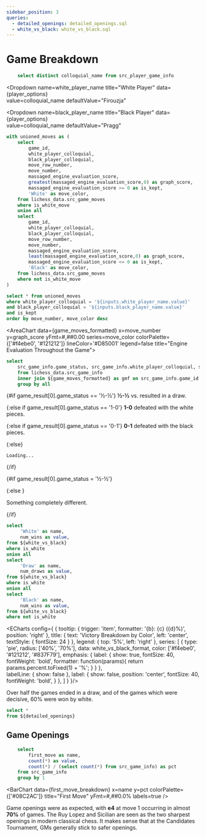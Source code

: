 ```yaml
---
sidebar_position: 3
queries:
  - detailed_openings: detailed_openings.sql
  - white_vs_black: white_vs_black.sql
---
```


# Game Breakdown

```sql player_options
    select distinct colloquial_name from src_player_game_info
```

<Dropdown
    name=white_player_name
    title="White Player"
    data={player_options}  
    value=colloquial_name
    defaultValue="Firouzja"
>
</Dropdown>

<Dropdown
    name=black_player_name
    title="Black Player"
    data={player_options}  
    value=colloquial_name
    defaultValue="Pragg"
>
</Dropdown>

```sql game_moves_formatted
with unioned_moves as (
    select 
        game_id,
        white_player_colloquial,
        black_player_colloquial,
        move_row_number, 
        move_number,
        massaged_engine_evaluation_score, 
        greatest(massaged_engine_evaluation_score,0) as graph_score,
        massaged_engine_evaluation_score >= 0 as is_kept,
        'White' as move_color, 
    from lichess_data.src_game_moves
    where is_white_move
    union all
    select
        game_id, 
        white_player_colloquial,
        black_player_colloquial,
        move_row_number, 
        move_number,
        massaged_engine_evaluation_score,
        least(massaged_engine_evaluation_score,0) as graph_score,
        massaged_engine_evaluation_score <= 0 as is_kept,
        'Black' as move_color,
    from lichess_data.src_game_moves
    where not is_white_move
)

select * from unioned_moves
where white_player_colloquial = '${inputs.white_player_name.value}'
and black_player_colloquial = '${inputs.black_player_name.value}'
and is_kept
order by move_number, move_color desc
```

<AreaChart
    data={game_moves_formatted}
    x=move_number
    y=graph_score
    yFmt=#,##0.00
    series=move_color
    colorPalette={['#f4ebe0', '#121212']}
    lineColor='#D85001'
    legend=false
    title="Engine Evaluation Throughout the Game">
    <ReferenceLine y=1.5 label="White Winning Advantage" hideValue=true labelPosition=aboveStart/>
    <ReferenceLine y=-1.5 label="Black Winning Advantage" hideValue=true labelPosition=aboveStart/>
</AreaChart>

```sql game_result
select 
    src_game_info.game_status, src_game_info.white_player_colloquial, src_game_info.black_player_colloquial 
    from lichess_data.src_game_info
    inner join ${game_moves_formatted} as gmf on src_game_info.game_id = gmf.game_id
    group by all
```

{#if game_result[0].game_status == '½-½'}
**½-½**
<Value data={game_result} column=white_player_colloquial/> vs. <Value data={game_result} column=black_player_colloquial/> resulted in a draw.


{:else if game_result[0].game_status == '1-0'}
**1-0**
<Value data={game_result} column=white_player_colloquial/> defeated <Value data={game_result} column=black_player_colloquial/> with the white pieces.

{:else if game_result[0].game_status == '0-1'}
**0-1**
<Value data={game_result} column=black_player_colloquial/> defeated <Value data={game_result} column=white_player_colloquial/> with the black pieces.

{:else}

    Loading...

{/if}



{#if game_result[0].game_status = '½-½'} 


{:else }

Something completely different.

{/if}

```sql white_vs_black_format
select
     'White' as name,
     num_wins as value,
from ${white_vs_black}
where is_white
union all
select
     'Draw' as name,
     num_draws as value,
from ${white_vs_black}
where is_white
union all
select
     'Black' as name,
     num_wins as value,
from ${white_vs_black}
where not is_white
```

<ECharts config={
    {
        tooltip: {
            trigger: 'item',
            formatter: '{b}: {c} ({d}%)',
            position: 'right'
        },
        title: {
            text: 'Victory Breakdown by Color',
            left: 'center',
            textStyle: {
                fontSize: 24
            }
        },
        legend: {
            top: '5%',
            left: 'right'
        },
        series: [
            {
                type: 'pie',
                radius: ['40%', '70%'],
                data: white_vs_black_format,
                color: ['#f4ebe0', '#121212', '#837F79'],
                emphasis: {
                    label: {
                        show: true,
                        fontSize: 40,
                        fontWeight: 'bold',
                        formatter: function(params){
                            return params.percent.toFixed(1) + '%';
                        }
                    }
                },      
                labelLine: {
                    show: false
                },
                label: {
                    show: false,
                    position: 'center',
                    fontSize: 40,
                    fontWeight: 'bold',
                }
            }, 
        ]
    }
}/>

Over half the games ended in a draw, and of the games which were decisive, 60% were won by white.

```sql opening_breakdown
select *
from ${detailed_openings}
```

## Game Openings

<BarChart
    data={opening_breakdown}
    x=opening_general
    y=total_games
    swapXY=true
    colorPalette='brown'
/>

```sql first_move_breakdown
    select 
        first_move as name,
        count(*) as value,
        count(*) / (select count(*) from src_game_info) as pct
    from src_game_info
    group by 1
```

<BarChart
    data={first_move_breakdown}
    x=name
    y=pct
    colorPalette={['#08C2AC']}
    title="First Move"
    yFmt=#,##0.0%
    labels=true
/>

Game openings were as expected, with **e4** at move 1 occurring in almost **70%** of games. The Ruy Lopez and Sicilian are seen as the two sharpest openings in modern classical chess. It makes sense that at the Candidates Tournament, GMs generally stick to safer openings.

